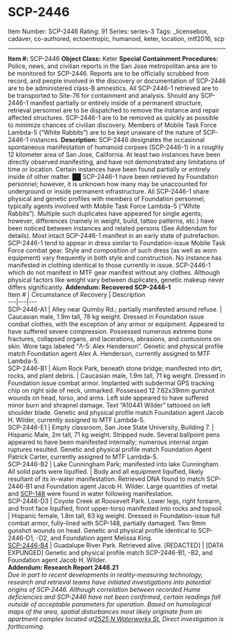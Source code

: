 # SCP-2446
Item Number: SCP-2446
Rating: 91
Series: series-3
Tags: _licensebox, cadaver, co-authored, ectoentropic, humanoid, keter, location, mtf2016, scp

---

**Item #:** SCP-2446
**Object Class:** Keter
**Special Containment Procedures:** Police, news, and civilian reports in the San Jose metropolitan area are to be monitored for SCP-2446. Reports are to be officially scrubbed from record, and people involved in the discovery or documentation of SCP-2446 are to be administered class-B amnestics. All SCP-2446-1 retrieved are to be transported to Site-76 for containment and analysis.
Should any SCP-2446-1 manifest partially or entirely inside of a permanent structure, retrieval personnel are to be dispatched to remove the instance and repair affected structures. SCP-2446-1 are to be removed as quickly as possible to minimize chances of civilian discovery.
Members of Mobile Task Force Lambda-5 (“White Rabbits”) are to be kept unaware of the nature of SCP-2446-1 instances.
**Description:** SCP-2446 designates the occasional spontaneous manifestation of humanoid corpses (SCP-2446-1) in a roughly 12 kilometer area of San Jose, California. At least two instances have been directly observed manifesting, and have not demonstrated any limitations of time or location. Certain instances have been found partially or entirely inside of other matter. ██ SCP-2446-1 have been retrieved by Foundation personnel; however, it is unknown how many may be unaccounted for underground or inside permanent infrastructure.
All SCP-2446-1 share physical and genetic profiles with members of Foundation personnel, typically agents involved with Mobile Task Force Lambda-5 (“White Rabbits”). Multiple such duplicates have appeared for single agents; however, differences (namely in weight, build, tattoo patterns, etc.) have been noticed between instances and related persons (See Addendum for details). Most intact SCP-2446-1 manifest in an early state of putrefaction.
SCP-2446-1 tend to appear in dress similar to Foundation-issue Mobile Task Force combat gear. Style and composition of such dress (as well as worn equipment) vary frequently in both style and construction. No instance has manifested in clothing identical to those currently in issue. SCP-2446-1 which do not manifest in MTF gear manifest without any clothes. Although physical factors like weight vary between duplicates, genetic makeup never differs significantly.
**Addendum: Recovered SCP-2446-1**  
Item # | Circumstance of Recovery | Description  
---|---|---  
SCP-2446-A1 | Alley near Quimby Rd.; partially manifested around refuse. | Caucasian male, 1.9m tall, 78 kg weight. Dressed in Foundation issue combat clothes, with the exception of any armor or equipment. Appeared to have suffered severe compression. Possessed numerous extreme bone fractures, collapsed organs, and lacerations, abrasions, and contusions on skin. Wore tags labeled “Λ-5: Alex Henderson”. Genetic and physical profile match Foundation agent Alex A. Henderson, currently assigned to MTF Lambda-5.  
SCP-2446-B1 | Alum Rock Park, beneath stone bridge; manifested into dirt, rocks, and plant debris. | Caucasian male, 1.9m tall, 71 kg weight. Dressed in Foundation issue combat armor. Implanted with subdermal GPS tracking chip on right side of neck, unmarked. Possessed 12 7.62x39mm gunshot wounds on head, torso, and arms. Left side appeared to have suffered minor burn and shrapnel damage. Text “A10441 Wilder” tattooed on left shoulder blade. Genetic and physical profile match Foundation agent Jacob H. Wilder, currently assigned to MTF Lambda-5.  
SCP-2446-E1 | Empty classroom, San Jose State University, Building 7. | Hispanic Male, 2m tall, 71 kg weight. Stripped nude. Several ballpoint pens appeared to have been manifested internally; numerous internal organ ruptures resulted. Genetic and physical profile match Foundation Agent Patrick Carter, currently assigned to MTF Lambda-5.  
SCP-2446-B2 | Lake Cunningham Park; manifested into lake Cunningham. All solid parts were liquified. | Body and all equipment liquified, likely resultant of its in-water manifestation. Retrieved DNA found to match SCP-2446-B1 and Foundation agent Jacob H. Wilder. Large quantities of metal and [SCP-148](/scp-148) were found in water following manifestation.  
SCP-2446-D3 | Coyote Creek at Roosevelt Park. Lower legs, right forearm, and front face liquified, front upper-torso manifested into rocks and topsoil. | Hispanic female, 1.8m tall, 63 kg weight. Dressed in Foundation-issue full combat armor, fully-lined with SCP-148, partially damaged. Two 9mm gunshot wounds on head. Genetic and physical profile identical to SCP-2446-D1, -D2, and Foundation agent Melissa King.  
[SCP-2446-B4](/scp-2446-interview) | Guadalupe River Park. Retrieved alive. [REDACTED] | [DATA EXPUNGED] Genetic and physical profile match SCP-2446-B1, -B2, and Foundation agent Jacob H. Wilder.  
**Addendum: Research Report 2446.21**  
_Due in part to recent developments in reality-measuring technology, research and retrieval teams have initiated investigations into potential origins of SCP-2446. Although correlation between recorded Hume deficiencies and SCP-2446 have not been confirmed, certain readings fall outside of acceptable parameters for operation. Based on humological maps of the area, spatial disturbances most likely originate from an apartment complex located at[2525 N Waterworks St.](/north-waterworks) Direct investigation is forthcoming._